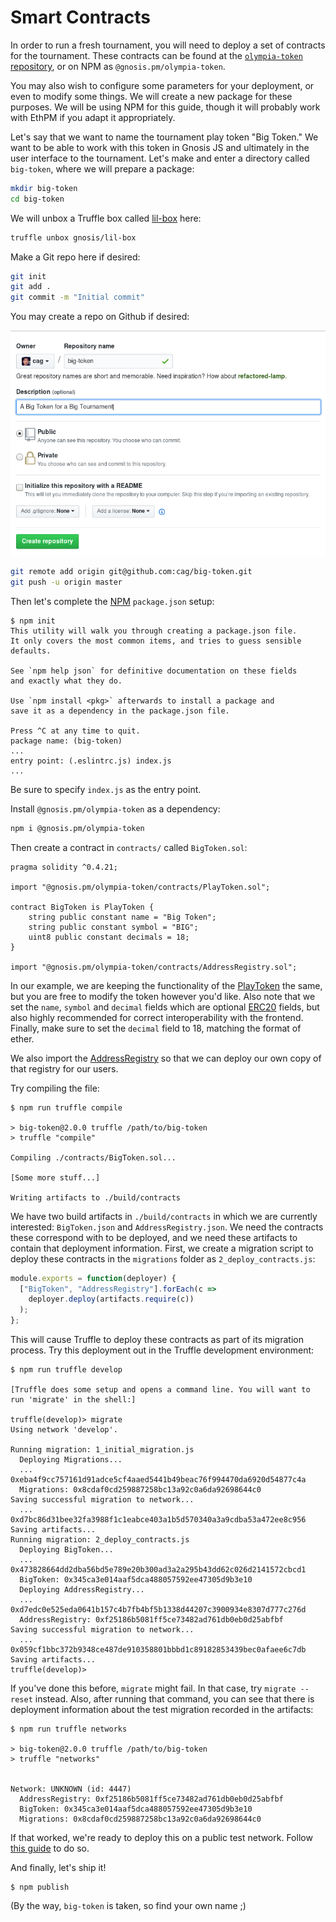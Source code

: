 # Smart Contracts

In order to run a fresh tournament, you will need to deploy a set of contracts for the tournament. These contracts can be found at the [`olympia-token` repository](https://github.com/gnosis/olympia-token), or on NPM as `@gnosis.pm/olympia-token`.

You may also wish to configure some parameters for your deployment, or even to modify some things. We will create a new package for these purposes. We will be using NPM for this guide, though it will probably work with EthPM if you adapt it appropriately.

Let's say that we want to name the tournament play token "Big Token." We want to be able to work with this token in Gnosis JS and ultimately in the user interface to the tournament. Let's make and enter a directory called `big-token`, where we will prepare a package:

```sh
mkdir big-token
cd big-token
```

We will unbox a Truffle box called [lil-box](https://github.com/gnosis/lil-box) here:

```sh
truffle unbox gnosis/lil-box
```

Make a Git repo here if desired:

```sh
git init
git add .
git commit -m "Initial commit"
```

You may create a repo on Github if desired:

![Repo creation screen](assets/make-github.png)

```sh
git remote add origin git@github.com:cag/big-token.git
git push -u origin master
```

Then let's complete the [NPM](https://www.npmjs.com/) `package.json` setup:

```
$ npm init
This utility will walk you through creating a package.json file.
It only covers the most common items, and tries to guess sensible defaults.

See `npm help json` for definitive documentation on these fields
and exactly what they do.

Use `npm install <pkg>` afterwards to install a package and
save it as a dependency in the package.json file.

Press ^C at any time to quit.
package name: (big-token) 
...
entry point: (.eslintrc.js) index.js
...
```

Be sure to specify `index.js` as the entry point.

Install `@gnosis.pm/olympia-token` as a dependency:

```sh
npm i @gnosis.pm/olympia-token
```

Then create a contract in `contracts/` called `BigToken.sol`:

```sol
pragma solidity ^0.4.21;

import "@gnosis.pm/olympia-token/contracts/PlayToken.sol";

contract BigToken is PlayToken {
    string public constant name = "Big Token";
    string public constant symbol = "BIG";
    uint8 public constant decimals = 18;
}

import "@gnosis.pm/olympia-token/contracts/AddressRegistry.sol";
```

In our example, we are keeping the functionality of the [PlayToken](https://github.com/gnosis/olympia-token) the same, but you are free to modify the token however you'd like. Also note that we set the `name`, `symbol` and `decimal` fields which are optional [ERC20](https://theethereum.wiki/w/index.php/ERC20_Token_Standard) fields, but also highly recommended for correct interoperability with the frontend. Finally, make sure to set the `decimal` field to 18, matching the format of ether.

We also import the [AddressRegistry](https://github.com/gnosis/olympia-token) so that we can deploy our own copy of that registry for our users.

Try compiling the file:

```
$ npm run truffle compile

> big-token@2.0.0 truffle /path/to/big-token
> truffle "compile"

Compiling ./contracts/BigToken.sol...

[Some more stuff...]

Writing artifacts to ./build/contracts
```

We have two build artifacts in `./build/contracts` in which we are currently interested: `BigToken.json` and `AddressRegistry.json`. We need the contracts these correspond with to be deployed, and we need these artifacts to contain that deployment information. First, we create a migration script to deploy these contracts in the `migrations` folder as `2_deploy_contracts.js`:

```js
module.exports = function(deployer) {
  ["BigToken", "AddressRegistry"].forEach(c =>
    deployer.deploy(artifacts.require(c))
  );
};
```

This will cause Truffle to deploy these contracts as part of its migration process. Try this deployment out in the Truffle development environment:

```
$ npm run truffle develop

[Truffle does some setup and opens a command line. You will want to run 'migrate' in the shell:]

truffle(develop)> migrate
Using network 'develop'.

Running migration: 1_initial_migration.js
  Deploying Migrations...
  ... 0xeba4f9cc757161d91adce5cf4aaed5441b49beac76f994470da6920d54877c4a
  Migrations: 0x8cdaf0cd259887258bc13a92c0a6da92698644c0
Saving successful migration to network...
  ... 0xd7bc86d31bee32fa3988f1c1eabce403a1b5d570340a3a9cdba53a472ee8c956
Saving artifacts...
Running migration: 2_deploy_contracts.js
  Deploying BigToken...
  ... 0x473828664dd2dba56bd5e789e20b300ad3a2a295b43dd62c026d2141572cbcd1
  BigToken: 0x345ca3e014aaf5dca488057592ee47305d9b3e10
  Deploying AddressRegistry...
  ... 0xd7edc0e525eda0641b157c4b7fb4bf5b1338d44207c3900934e8307d777c276d
  AddressRegistry: 0xf25186b5081ff5ce73482ad761db0eb0d25abfbf
Saving successful migration to network...
  ... 0x059cf1bbc372b9348ce487de910358801bbbd1c89182853439bec0afaee6c7db
Saving artifacts...
truffle(develop)> 
```

If you've done this before, `migrate` might fail. In that case, try `migrate --reset` instead. Also, after running that command, you can see that there is deployment information about the test migration recorded in the artifacts:

```
$ npm run truffle networks

> big-token@2.0.0 truffle /path/to/big-token
> truffle "networks"


Network: UNKNOWN (id: 4447)
  AddressRegistry: 0xf25186b5081ff5ce73482ad761db0eb0d25abfbf
  BigToken: 0x345ca3e014aaf5dca488057592ee47305d9b3e10
  Migrations: 0x8cdaf0cd259887258bc13a92c0a6da92698644c0
```

If that worked, we're ready to deploy this on a public test network. Follow [this guide](https://gnosis.github.io/lil-box/deployment-guide.html) to do so.

And finally, let's ship it!

```text
$ npm publish
```

(By the way, `big-token` is taken, so find your own name ;)
